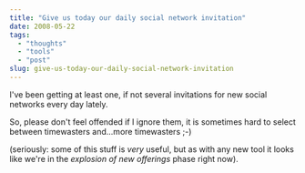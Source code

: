 ```yaml
---
title: "Give us today our daily social network invitation"
date: 2008-05-22
tags: 
  - "thoughts"
  - "tools"
  - "post"
slug: give-us-today-our-daily-social-network-invitation
---
```


I've been getting at least one, if not several invitations for new social networks every day lately.

So, please don't feel offended if I ignore them, it is sometimes hard to select between timewasters and...more timewasters ;-)

(seriously: some of this stuff is _very_ useful, but as with any new tool it looks like we're in the _explosion of new offerings_ phase right now).
